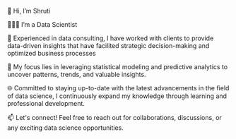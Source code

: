 👋 Hi, I’m Shruti

👩🏻‍💻 I’m a Data Scientist 

💼 Experienced in data consulting, I have worked with clients to provide data-driven insights that have facilited strategic decision-making and optimized business processes

🔬 My focus lies in leveraging statistical modeling and predictive analytics to uncover patterns, trends, and valuable insights.

🌐 Committed to staying up-to-date with the latest advancements in the field of data science, I continuously expand my knowledge through learning and professional development.

📫 Let's connect! Feel free to reach out for collaborations, discussions, or any exciting data science opportunities.



<!---
ShrutiTelang8/ShrutiTelang8 is a ✨ special ✨ repository because its `README.md` (this file) appears on your GitHub profile.
You can click the Preview link to take a look at your changes.
--->

